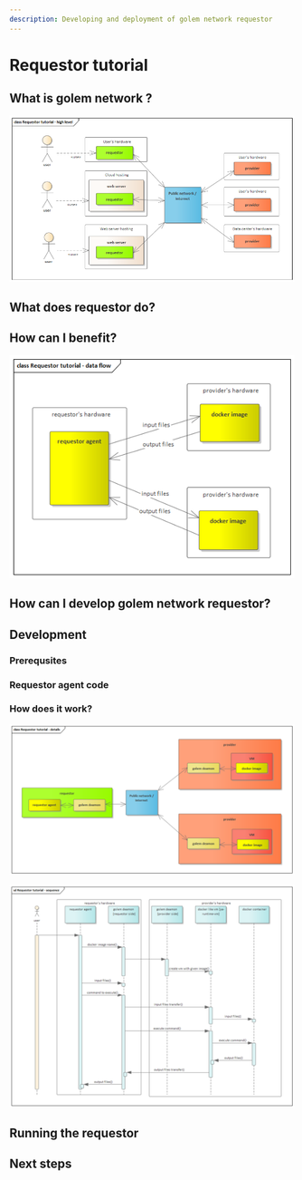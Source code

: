 ```yaml
---
description: Developing and deployment of golem network requestor
---
```


# Requestor tutorial

## What is golem network ?

![golem network](../.gitbook/assets/requestor-tutorial-high-level.png)

## What does requestor do?

## How can I benefit?

![](../.gitbook/assets/requestor-tutorial-data-flow.png)

## How can I develop golem network requestor?

## Development

### Prerequsites

### Requestor agent code

### How does it work?

![golem network - details](../.gitbook/assets/requestor-tutorial-details.png)

![requestor agent - sequential diagram](../.gitbook/assets/requestor-tutorial-sequence.png)

## Running the requestor

## Next steps

